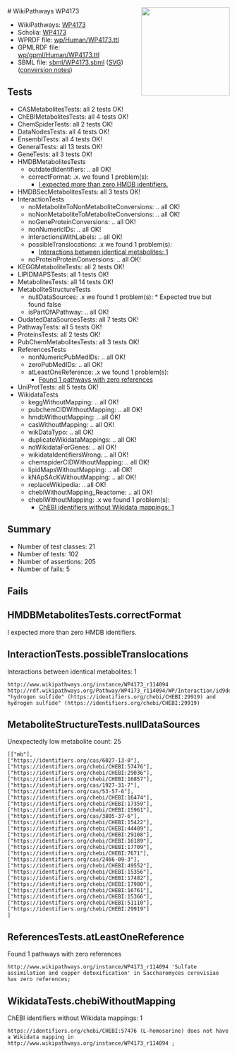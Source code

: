 <img style="float: right; width: 200px" src="../logo.png" />
# WikiPathways WP4173

* WikiPathways: [WP4173](https://identifiers.org/wikipathways:WP4173)
* Scholia: [WP4173](https://scholia.toolforge.org/wikipathways/WP4173)
* WPRDF file: [wp/Human/WP4173.ttl](../wp/Human/WP4173.ttl)
* GPMLRDF file: [wp/gpml/Human/WP4173.ttl](../wp/gpml/Human/WP4173.ttl)
* SBML file: [sbml/WP4173.sbml](../sbml/WP4173.sbml) ([SVG](../sbml/WP4173.svg)) ([conversion notes](../sbml/WP4173.txt))

## Tests
* CASMetabolitesTests: all 2 tests OK!
* ChEBIMetabolitesTests: all 4 tests OK!
* ChemSpiderTests: all 2 tests OK!
* DataNodesTests: all 4 tests OK!
* EnsemblTests: all 4 tests OK!
* GeneralTests: all 13 tests OK!
* GeneTests: all 3 tests OK!
* HMDBMetabolitesTests
    * outdatedIdentifiers: .. all OK!
    * correctFormat: .x. we found 1 problem(s):
        * [I expected more than zero HMDB identifiers.](#ad154c1e)
* HMDBSecMetabolitesTests: all 3 tests OK!
* InteractionTests
    * noMetaboliteToNonMetaboliteConversions: .. all OK!
    * noNonMetaboliteToMetaboliteConversions: .. all OK!
    * noGeneProteinConversions: .. all OK!
    * nonNumericIDs: .. all OK!
    * interactionsWithLabels: .. all OK!
    * possibleTranslocations: .x we found 1 problem(s):
        * [Interactions between identical metabolites: 1](#d59038c4)
    * noProteinProteinConversions: .. all OK!
* KEGGMetaboliteTests: all 2 tests OK!
* LIPIDMAPSTests: all 1 tests OK!
* MetabolitesTests: all 14 tests OK!
* MetaboliteStructureTests
    * nullDataSources: .x we found 1 problem(s):
            * Expected true but found false
    * isPartOfAPathway: .. all OK!
* OudatedDataSourcesTests: all 7 tests OK!
* PathwayTests: all 5 tests OK!
* ProteinsTests: all 2 tests OK!
* PubChemMetabolitesTests: all 3 tests OK!
* ReferencesTests
    * nonNumericPubMedIDs: .. all OK!
    * zeroPubMedIDs: .. all OK!
    * atLeastOneReference: .x we found 1 problem(s):
        * [Found 1 pathways with zero references](#35eb778e)
* UniProtTests: all 5 tests OK!
* WikidataTests
    * keggWithoutMapping: .. all OK!
    * pubchemCIDWithoutMapping: .. all OK!
    * hmdbWithoutMapping: .. all OK!
    * casWithoutMapping: .. all OK!
    * wikDataTypo: .. all OK!
    * duplicateWikidataMappings: .. all OK!
    * noWikidataForGenes: .. all OK!
    * wikidataIdentifiersWrong: .. all OK!
    * chemspiderCIDWithoutMapping: .. all OK!
    * lipidMapsWithoutMapping: .. all OK!
    * kNApSAcKWithoutMapping: .. all OK!
    * replaceWikipedia: .. all OK!
    * chebiWithoutMapping_Reactome: .. all OK!
    * chebiWithoutMapping: .x we found 1 problem(s):
        * [ChEBI identifiers without Wikidata mappings: 1](#a8d554cd)


## Summary

* Number of test classes: 21
* Number of tests: 102
* Number of assertions: 205
* Number of fails: 5

## Fails

<a name="ad154c1e" />

## HMDBMetabolitesTests.correctFormat

I expected more than zero HMDB identifiers.
<a name="d59038c4" />

## InteractionTests.possibleTranslocations

Interactions between identical metabolites: 1
```
http://www.wikipathways.org/instance/WP4173_r114094 http://rdf.wikipathways.org/Pathway/WP4173_r114094/WP/Interaction/id9de8c188 "hydrogen sulfide" (https://identifiers.org/chebi/CHEBI:29919) and 
hydrogen sulfide" (https://identifiers.org/chebi/CHEBI:29919)
```

<a name="919041ad" />

## MetaboliteStructureTests.nullDataSources

Unexpectedly low metabolite count: 25
```
[["mb"],
["https://identifiers.org/cas/6027-13-0"],
["https://identifiers.org/chebi/CHEBI:57476"],
["https://identifiers.org/chebi/CHEBI:29036"],
["https://identifiers.org/chebi/CHEBI:16857"],
["https://identifiers.org/cas/1927-31-7"],
["https://identifiers.org/cas/53-57-6"],
["https://identifiers.org/chebi/CHEBI:16474"],
["https://identifiers.org/chebi/CHEBI:17359"],
["https://identifiers.org/chebi/CHEBI:15961"],
["https://identifiers.org/cas/3805-37-6"],
["https://identifiers.org/chebi/CHEBI:15422"],
["https://identifiers.org/chebi/CHEBI:44409"],
["https://identifiers.org/chebi/CHEBI:29108"],
["https://identifiers.org/chebi/CHEBI:16189"],
["https://identifiers.org/chebi/CHEBI:17709"],
["https://identifiers.org/chebi/CHEBI:7671"],
["https://identifiers.org/cas/2466-09-3"],
["https://identifiers.org/chebi/CHEBI:49552"],
["https://identifiers.org/chebi/CHEBI:15356"],
["https://identifiers.org/chebi/CHEBI:17482"],
["https://identifiers.org/chebi/CHEBI:17980"],
["https://identifiers.org/chebi/CHEBI:16761"],
["https://identifiers.org/chebi/CHEBI:15366"],
["https://identifiers.org/chebi/CHEBI:51110"],
["https://identifiers.org/chebi/CHEBI:29919"]
]
```

<a name="35eb778e" />

## ReferencesTests.atLeastOneReference

Found 1 pathways with zero references
```
http://www.wikipathways.org/instance/WP4173_r114094 'Sulfate assimilation and copper detoxification' in Saccharomyces cerevisiae has zero references; 
```

<a name="a8d554cd" />

## WikidataTests.chebiWithoutMapping

ChEBI identifiers without Wikidata mappings: 1
```
https://identifiers.org/chebi/CHEBI:57476 (L-homoserine) does not have a Wikidata mapping in http://www.wikipathways.org/instance/WP4173_r114094 ; 
```

